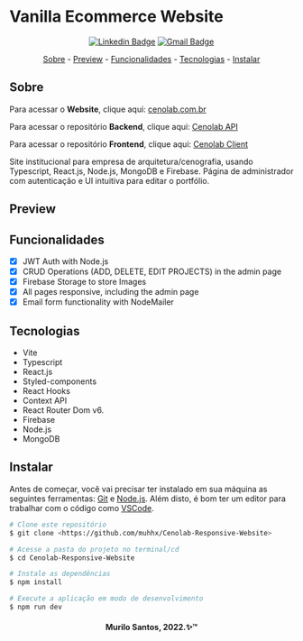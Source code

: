 <h1>Vanilla Ecommerce Website</h1>
<div align="center">

[![Linkedin Badge](https://img.shields.io/badge/-Murilo%20Santos-231f20?style=flat-square&logo=Linkedin&logoColor=white&link=https://www.linkedin.com/in/giovannalinda)](https://www.linkedin.com/in/muhhx)
[![Gmail Badge](https://img.shields.io/badge/-muriloue@gmail.com-231f20?style=flat-square&logo=Gmail&logoColor=white&link=mailto:muriloue@gmail.com)](mailto:muriloue@gmail.com)

</div>
<p align="center">
    <a href="#Sobre">Sobre</a> -
    <a href="#Preview">Preview</a> -
    <a href="#Funcionalidades">Funcionalidades</a> -
    <a href="#Tecnologias">Tecnologias</a> -
    <a href="#Instalar">Instalar</a>
</p>

## Sobre

<p>Para acessar o <strong>Website</strong>, clique aqui: <a href="https://cenolab.com.br/">cenolab.com.br</a></p>
<p>Para acessar o repositório <strong>Backend</strong>, clique aqui: <a href="https://github.com/muhhx/Cenolab-Backend">Cenolab API</a></p>
<p>Para acessar o repositório <strong>Frontend</strong>, clique aqui: <a href="https://github.com/muhhx/Cenolab-Frontend">Cenolab Client</a></p>

<p>Site institucional para empresa de arquitetura/cenografia, usando Typescript, React.js, Node.js, MongoDB e Firebase. Página de administrador com autenticação e UI intuitiva para editar o portfólio.</p>

## Preview

## Funcionalidades

- [x] JWT Auth with Node.js
- [x] CRUD Operations (ADD, DELETE, EDIT PROJECTS) in the admin page
- [x] Firebase Storage to store Images
- [x] All pages responsive, including the admin page
- [x] Email form functionality with NodeMailer

## Tecnologias

- Vite
- Typescript
- React.js
- Styled-components
- React Hooks
- Context API
- React Router Dom v6.
- Firebase
- Node.js
- MongoDB

## Instalar

<p>Antes de começar, você vai precisar ter instalado em sua máquina as seguintes ferramentas:
    <a href="https://git-scm.com">Git</a> e <a href="https://nodejs.org/en/">Node.js</a>.
    Além disto, é bom ter um editor para trabalhar com o código como
    <a href="https://code.visualstudio.com/">VSCode</a>.
</p>

```bash
# Clone este repositório
$ git clone <https://github.com/muhhx/Cenolab-Responsive-Website>

# Acesse a pasta do projeto no terminal/cd
$ cd Cenolab-Responsive-Website

# Instale as dependências
$ npm install

# Execute a aplicação em modo de desenvolvimento
$ npm run dev
```

<h4 align="center">Murilo Santos, 2022.✨™</h4>
